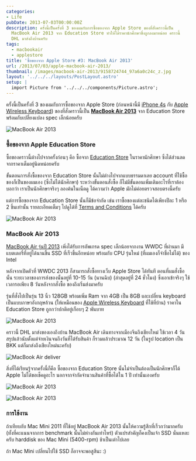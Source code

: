 ```yaml
---
categories:
- Life
pubDate: 2013-07-03T00:00:00Z
description: ครั้งนี้เป็นครั้งที่ 3 ของผมกับการซื้อของจาก Apple Store ของที่สั่งคราวนี้เป็น
  MacBook Air 2013 จาก Education Store ทำให้ได้ราคานักศึกษาซึ่งถูกลงมาหน่อย คราวนี้
  DHL มาส่งถึงบ้านครับ
tags:
  - macbookair
  - applestore
title: 'ซื้อของจาก Apple Store #3: MacBook Air 2013'
url: /2013/07/03/apple-macbook-air-2013/
thumbnail: /images/macbook-air-2013/9158724744_97a6a0c24c_z.jpg
layout: '../../../layouts/PostLayout.astro'
setup: |
  import Picture from '../../../components/Picture.astro';
---
```


ครั้งนี้เป็นครั้งที่ 3 ของผมกับการซื้อของจาก Apple Store (ก่อนหน้านี้มี [iPhone 4s](https://armno.in.th/2012/02/08/iphone-4s-from-apple-online-store/) กับ [Apple Wireless Keyboard](https://armno.in.th/2012/11/21/apple-wireless-keyboard/)) ของที่สั่งคราวนี้เป็น <strong><a href="https://www.apple.com/th/macbook-air/">MacBook Air 2013</a></strong> จาก Education Store พร้อมกับเปลี่ยงแปลง spec เล็กน้อยครับ

![MacBook Air 2013](/images/macbook-air-2013/9158724744_97a6a0c24c_z.jpg)

### ซื้อของจาก Apple Education Store

ซื้อของคราวนี้ต่างไปจากครั้งก่อนๆ คือ ซื้อจาก [Education Store](https://store.apple.com/th-k12) ในราคานักศึกษา ซึ่งได้ส่วนลดจากราคาเต็มอยู่นิดหน่อยครับ

ขั้นตอนการสั่งซื้อของจาก Education Store นั้นไม่ต่างไปจากแบบธรรมดาเลย account ที่ใช้ซื้อของก็เป็นของผมเอง (ซึ่งไม่ได้นักศึกษา) ระหว่างขั้นตอนสั่งซื้อ ก็ไม่มีขั้นตอนเพิ่มเติมอะไรที่เราต้องบอกว่า เราเป็นนักศึกษาจริงๆ ลองค้นในเน็ตดู ได้ความว่า Apple มักไม่ค่อยตรวจสอบตรงนี้ครับ

แต่การซื้อของจาก Education Store นั้นก็มีข้อจำกัด เช่น เราซื้อของแต่ละชนิดได้เพียงปีละ 1 หรือ 2 ชิ้นเท่านั้น รายละเอียดเต็มๆ ไปดูได้ที่ [Terms and Conditions](https://store.apple.com/th-k12/browse/open/salespolicies/edu#purchasequantity) ได้ครับ

![MacBook Air 2013](/images/macbook-air-2013/9156485407_bcc428e910_z.jpg)

### MacBook Air 2013

[MacBook Air รุ่นปี 2013](https://www.apple.com/th/macbook-air/specs.html) เพิ่งได้รับการอัพเกรด spec เล็กน้อยจากงาน WWDC ที่ผ่านมา มีแบตเตอรี่ที่อยู่ได้นานขึ้น SSD ที่เร็วขึ้นอีกหน่อย พร้อมกับ CPU รุ่นใหม่ (ที่ผมเองก็จำชื่อไม่ได้) ของ Intel

หลังจากเปิดตัวที่ WWDC 2013 ก็สามารถสั่งซื้อทางเว็บ Apple Store ได้ทันที ตอนที่ผมสั่งซื้อนั้น ระยะเวลาของการส่งของนั้นอยู่ที่ 10-15 วัน (นานฉิบ) (ล่าสุดอยู่ที่ 24 ชั่วโมง) ซึ่งเอาเข้าจริงๆ ใช้เวลารอเพียง 8 วันหลังจากสั่งซื้อ ของถึงเริ่มส่งมาครับ

รุ่นที่สั่งไปเป็นรุ่น 13 นิ้ว 128GB พร้อมเพิ่ม Ram จาก 4GB เป็น 8GB และเปลี่ยน keyboard เป็นแบบภาษาอังกฤษล้วน (ให้เหมือนของ [Apple Wireless Keyboard](https://armno.in.th/2012/11/21/apple-wireless-keyboard/) ที่ใช้ที่บ้าน) ราคาใน Education Store ถูกกว่าปกติอยู่เกือบๆ 2 พันบาท

![MacBook Air 2013](/images/macbook-air-2013/9158727254_6738804e0b_z.jpg)

คราวนี้ DHL มาส่งของเองถึงบ้าน MacBook Air เดินทางจากเมืองจีนถึงเชียงใหม่ ใช้เวลา 4 วัน สรุปแล้วนับตั้งแต่จ่ายเงินจนถึงวันที่ได้รับสินค้า ก็รวมแล้วประมาณ 12 วัน (ในรูป location เป็น BKK แต่ก็มาส่งถึงเชียงใหม่นะครับ)

![MacBook Air deliver](/images/macbook-air-2013/9195143510_e0c204b6b8_o.png)

สิ่งที่ได้เรียนรู้จากครั้งนี้ก็คือ ซื้อของจาก Education Store นั้นไม่จำเป็นต้องเป็นนักศึกษาก็ได้ Apple ไม่ได้ขอเช็คดูอะไร นอกจากจำกัดจำนวนสินค้าที่ซื้อได้ใน 1 ปี เท่านั้นเองครับ

![MacBook Air 2013](/images/macbook-air-2013/9156490607_d6fa2e911c_z.jpg)

![MacBook Air 2013](/images/macbook-air-2013/9156493217_fb59095f99_z.jpg)

### การใช้งาน

ถ้าเทียบกับ Mac Mini 2011 ที่ใช้อยู่ MacBook Air 2013 นั้นให้ความรู้สึกที่เร็วกว่ามากครับ (ทั้งที่คะแนนจากการ benchmark นั้นไม่ห่างกันเท่าไหร่) ตัวแปรสำคัญก็คงเป็นเจ้า SSD นั่นแหละครับ harddisk ของ Mac Mini (5400-rpm) ช้าเป็นเต่าไปเลย

ถ้า Mac Mini เปลี่ยนไปใช้ SSD ก็อาจจะพอสูสีนะ :)
